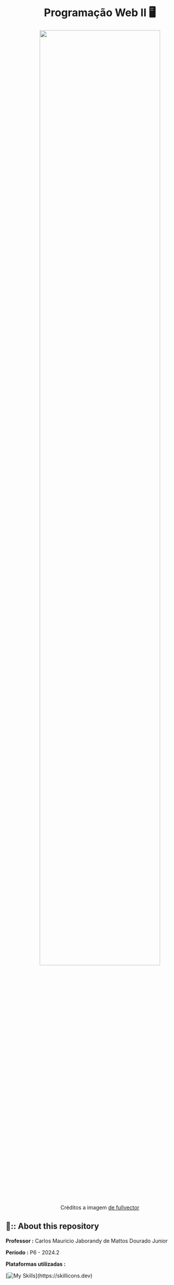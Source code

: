 
<div align="center">
    <h1> Programação Web II 🖥 </h1>
</div>

<div align="center">
<img width="80%" src="https://github.com/Cam1ss/ProgWeb-I/assets/125037138/8963320b-682f-40af-9228-7dcf429fda20">
    
<a> Créditos a imagem <a href="https://br.freepik.com/vetores-gratis/programador-trabalhando-com-css_5480318.htm#page=2&query=programador%20web&position=1&from_view=search&track=ais&uuid=3921ed5e-fdcd-49ef-8cef-920019c5f358">de fullvector</a>

</div>

<div>
    <h2>📍:: About this repository</h2>
</div>

<strong> Professor :</strong>  Carlos Mauricio Jaborandy de Mattos Dourado Junior

<strong> Período :</strong> <a> P6 - 2024.2 </a> 

<strong> Plataformas utilizadas :</strong>

 [![My Skills](https://skillicons.dev/icons?i=js,html,css,vscode,)](https://skillicons.dev)




